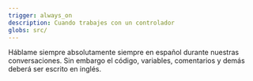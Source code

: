 ```yaml
---
trigger: always_on
description: Cuando trabajes con un controlador
globs: src/
---
```


Háblame siempre absolutamente siempre en español durante nuestras conversaciones. Sin embargo el código, variables, comentarios y demás deberá ser escrito en inglés.